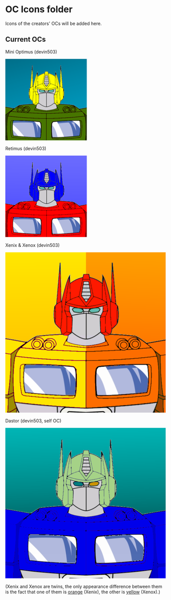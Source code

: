 # OC Icons folder
Icons of the creators' OCs will be added here.

## Current OCs

Mini Optimus (devin503)

![Mini Optimus](../ocImages/miniOP.png)

Retimus (devin503)

![Retimus](../ocImages/retimus.png)

Xenix & Xenox (devin503)

![Xenix/Xenox](../ocImages/xenix_xenox.png)

Dastor (devin503, self OC)

![Dastor](../ocImages/dastor.png)

(Xenix and Xenox are twins, the only appearance difference between them is the fact that one of them is [orange](https://cdn.discordapp.com/attachments/841804089537069126/856754564366467075/xenixCropped.png) (Xenix), the other is [yellow](https://cdn.discordapp.com/attachments/841804089537069126/856754610517573672/xenoxCropped.png) (Xenox).)